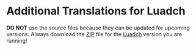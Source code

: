 # Additional Translations for Luadch

**DO NOT** use the source files because they can be updated for upcoming versions. Always download the [ZIP](https://github.com/luadch/translations/tree/master/Swedish) file for the [Luadch](https://github.com/luadch/luadch) version you are running!
